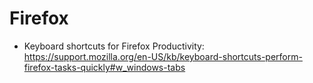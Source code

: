 # Firefox
+ Keyboard shortcuts for Firefox Productivity: https://support.mozilla.org/en-US/kb/keyboard-shortcuts-perform-firefox-tasks-quickly#w_windows-tabs